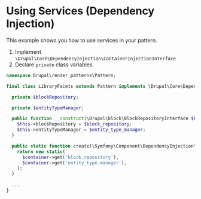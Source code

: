# Using Services (Dependency Injection)

This example shows you how to use services in your pattern.

1. Implement `\Drupal\Core\DependencyInjection\ContainerInjectionInterface`
1. Declare `private` class variables.

```php
namespace Drupal\render_patterns\Pattern;

final class LibraryFacets extends Pattern implements \Drupal\Core\DependencyInjection\ContainerInjectionInterface {

  private $blockRepository;

  private $entityTypeManager;

  public function __construct(\Drupal\block\BlockRepositoryInterface $block_repository, \Drupal\Core\Entity\EntityTypeManagerInterface $entity_type_manager) {
    $this->blockRepository = $block_repository;
    $this->entityTypeManager = $entity_type_manager;
  }

  public static function create(\Symfony\Component\DependencyInjection\ContainerInterface $container) {
    return new static(
      $container->get('block.repository'),
      $container->get('entity_type.manager'),
    );
  }
  
  ...
}

```
